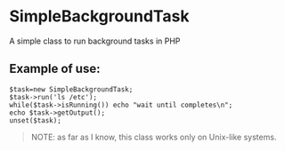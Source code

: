 # SimpleBackgroundTask
A simple class to run background tasks in PHP

## Example of use:

```
$task=new SimpleBackgroundTask;
$task->run('ls /etc');
while($task->isRunning()) echo "wait until completes\n";
echo $task->getOutput();
unset($task);
```

> NOTE: as far as I know, this class works only on Unix-like systems.

